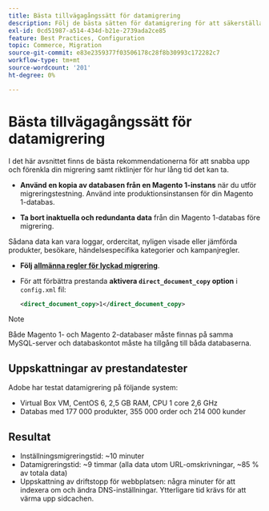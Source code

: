 ```yaml
---
title: Bästa tillvägagångssätt för datamigrering
description: Följ de bästa sätten för datamigrering för att säkerställa en lyckad uppgradering från Magento 1 till Magento 2.
exl-id: 0cd51987-a514-434d-b21e-2739ada2ce85
feature: Best Practices, Configuration
topic: Commerce, Migration
source-git-commit: e83e2359377f03506178c28f8b30993c172282c7
workflow-type: tm+mt
source-wordcount: '201'
ht-degree: 0%

---
```


# Bästa tillvägagångssätt för datamigrering

I det här avsnittet finns de bästa rekommendationerna för att snabba upp och förenkla din migrering samt riktlinjer för hur lång tid det kan ta.

* **Använd en kopia av databasen från en Magento 1-instans** när du utför migreringstestning. Använd inte produktionsinstansen för din Magento 1-databas.

* **Ta bort inaktuella och redundanta data** från din Magento 1-databas före migrering.

Sådana data kan vara loggar, ordercitat, nyligen visade eller jämförda produkter, besökare, händelsespecifika kategorier och kampanjregler.

* **Följ [allmänna regler för lyckad migrering](migrate-data/overview.md#migration-overview)**.

* För att förbättra prestanda **aktivera `direct_document_copy` option** i `config.xml` fil:

  ```xml
  <direct_document_copy>1</direct_document_copy>
  ```

>[!NOTE]
>
>Både Magento 1- och Magento 2-databaser måste finnas på samma MySQL-server och databaskontot måste ha tillgång till båda databaserna.

## Uppskattningar av prestandatester

Adobe har testat datamigrering på följande system:

* Virtual Box VM, CentOS 6, 2,5 GB RAM, CPU 1 core 2,6 GHz
* Databas med 177 000 produkter, 355 000 order och 214 000 kunder

## Resultat

* Inställningsmigreringstid: ~10 minuter
* Datamigreringstid: ~9 timmar (alla data utom URL-omskrivningar, ~85 % av totala data)
* Uppskattning av driftstopp för webbplatsen: några minuter för att indexera om och ändra DNS-inställningar. Ytterligare tid krävs för att värma upp sidcachen.
